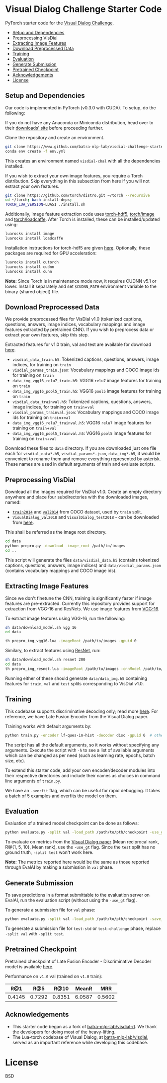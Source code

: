 Visual Dialog Challenge Starter Code
====================================

PyTorch starter code for the [Visual Dialog Challenge][1].

  * [Setup and Dependencies](#setup-and-dependencies)
  * [Preprocessing VisDial](#preprocessing-visdial)
  * [Extracting Image Features](#extracting-image-features)
  * [Download Preprocessed Data](#download-preprocessed-data)
  * [Training](#training)
  * [Evaluation](#evaluation)
  * [Generate Submission](#generate-submission)
  * [Pretrained Checkpoint](#pretrained-checkpoint)
  * [Acknowledgements](#acknowledgements)
  * [License](#license)


Setup and Dependencies
----------------------

Our code is implemented in PyTorch (v0.3.0 with CUDA). To setup, do the following:

If you do not have any Anaconda or Miniconda distribution, head over to their [downloads' site][2] before proceeding further.

Clone the repository and create an environment.

```sh
git clone https://www.github.com/batra-mlp-lab/visdial-challenge-starter-pytorch
conda env create -f env.yml
```
This creates an environment named `visdial-chal` with all the dependencies installed.

If you wish to extract your own image features, you require a Torch distribution. Skip everything in this subsection from here if you will not extract your own features.

```sh
git clone https://github.com/torch/distro.git ~/torch --recursive
cd ~/torch; bash install-deps;
TORCH_LUA_VERSION=LUA51 ./install.sh
```

Additionally, image feature extraction code uses [torch-hdf5][3], [torch/image][4] and [torch/loadcaffe][5]. After Torch is installed, these can be installed/updated using:

```sh
luarocks install image
luarocks install loadcaffe
```

Installation instructions for torch-hdf5 are given [here][6].
Optionally, these packages are required for GPU acceleration:

```sh
luarocks install cutorch
luarocks install cudnn
luarocks install cunn
```

**Note:** Since Torch is in maintenance mode now, it requires CUDNN v5.1 or lower. Install it separately and set `$CUDNN_PATH` environment variable to the binary (shared object) file.


Download Preprocessed Data
--------------------------

We provide preprocessed files for VisDial v1.0 (tokenized captions, questions, answers, image indices, vocabulary mappings and image features extracted by pretrained CNN). If you wish to preprocess data or extract your own features, skip this step.

Extracted features for v1.0 train, val and test are available for download [here][7].

* `visdial_data_train.h5`: Tokenized captions, questions, answers, image indices, for training on `train`
* `visdial_params_train.json`: Vocabulary mappings and COCO image ids for training on `train`
* `data_img_vgg16_relu7_train.h5`: VGG16 `relu7` image features for training on `train`
* `data_img_vgg16_pool5_train.h5`: VGG16 `pool5` image features for training on `train`
* `visdial_data_trainval.h5`: Tokenized captions, questions, answers, image indices, for training on `train`+`val`
* `visdial_params_trainval.json`: Vocabulary mappings and COCO image ids for training on `train`+`val`
* `data_img_vgg16_relu7_trainval.h5`: VGG16 `relu7` image features for training on `train`+`val`
* `data_img_vgg16_pool5_trainval.h5`: VGG16 `pool5` image features for training on `train`+`val`

Download these files to `data` directory. If you are downloaded just one file each for `visdial_data*.h5`, `visdial_params*.json`, `data_img*.h5`, it would be convenient to rename them and remove everything represented by asterisk. These names are used in default arguments of train and evaluate scripts.


Preprocessing VisDial
---------------------

Download all the images required for VisDial v1.0. Create an empty directory anywhere and place four subdirectories with the downloaded images, named:
  - [`train2014`][8] and [`val2014`][9] from COCO dataset, used by `train` split.
  - `VisualDialog_val2018` and `VisualDialog_test2018` - can be downloaded from [here][10].

This shall be referred as the image root directory.

```sh
cd data
python prepro.py -download -image_root /path/to/images
cd ..
```

This script will generate the files `data/visdial_data.h5` (contains tokenized captions, questions, answers, image indices) and `data/visdial_params.json` (contains vocabulary mappings and COCO image ids).


Extracting Image Features
-------------------------

Since we don't finetune the CNN, training is significantly faster if image features are pre-extracted. Currently this repository provides support for extraction from VGG-16 and ResNets. We use image features from [VGG-16][11].

To extract image features using VGG-16, run the following:

```sh
sh data/download_model.sh vgg 16
cd data

th prepro_img_vgg16.lua -imageRoot /path/to/images -gpuid 0

```
Similary, to extract features using [ResNet][12], run:

```sh
sh data/download_model.sh resnet 200
cd data
th prepro_img_resnet.lua -imageRoot /path/to/images -cnnModel /path/to/t7/model -gpuid 0
```

Running either of these should generate `data/data_img.h5` containing features for `train`, `val` and `test` splits corresponding to VisDial v1.0.


Training
--------

This codebase supports discriminative decoding only; read more [here][16]. For reference, we have Late Fusion Encoder from the Visual Dialog paper.

Training works with default arguments by:
```sh
python train.py -encoder lf-ques-im-hist -decoder disc -gpuid 0  # other args
```

The script has all the default arguments, so it works without specifying any arguments. Execute the script with `-h` to see a list of available arguments which can be changed as per need (such as learning rate, epochs, batch size, etc).

To extend this starter code, add your own encoder/decoder modules into their respective directories and include their names as choices in command line arguments of `train.py`.

We have an `-overfit` flag, which can be useful for rapid debugging. It takes a batch of 5 examples and overfits the model on them.


Evaluation
----------

Evaluation of a trained model checkpoint can be done as follows:

```sh
python evaluate.py -split val -load_path /path/to/pth/checkpoint -use_gt
```

To evaluate on metrics from the [Visual Dialog paper][13] (Mean reciprocal rank, R@{1, 5, 10}, Mean rank), use the `-use_gt` flag. Since the `test` split has no ground truth, `-split test` won't work here.

**Note:** The metrics reported here would be the same as those reported through EvalAI by making a submission in `val` phase.


Generate Submission
-------------------

To save predictions in a format submittable to the evaluation server on EvalAI, run the evaluation script (without using the `-use_gt` flag).

To generate a submission file for `val` phase:
```sh
python evaluate.py -split val -load_path /path/to/pth/checkpoint -save_ranks -save_path /path/to/submission/json
```

To generate a submission file for `test-std` or `test-challenge` phase, replace `-split val` with `-split test`.


Pretrained Checkpoint
---------------------

Pretrained checkpoint of Late Fusion Encoder - Discriminative Decoder model is available [here][17].

Performance on `v1.0` val (trained on `v1.0` train):

|  R@1   |  R@5   |  R@10  | MeanR  |  MRR   |
| ------ | ------ | ------ | ------ | ------ |
| 0.4145 | 0.7292 | 0.8351 | 6.0587 | 0.5602 |


Acknowledgements
----------------

* This starter code began as a fork of [batra-mlp-lab/visdial-rl][14]. We thank the developers for doing most of the heavy-lifting.
* The Lua-torch codebase of Visual Dialog, at [batra-mlp-lab/visdial][15], served as an important reference while developing this codebase. 


License
=======

BSD


[1]: https://visualdialog.org/challenge/2018
[2]: https://conda.io/docs/user-guide/install/download.html
[3]: https://www.github.com/deepmind/torch-hdf5
[4]: https://www.github.com/torch/image
[5]: https://www.github.com/szagoruyko/loadcaffe
[6]: https://github.com/deepmind/torch-hdf5/blob/master/doc/usage.md
[7]: https://computing.ece.vt.edu/~abhshkdz/visdial/data/v1.0/
[8]: http://images.cocodataset.org/zips/train2014.zip
[9]: http://images.cocodataset.org/zips/val2014.zip
[10]: https://visualdialog.org/data
[11]: http://www.robots.ox.ac.uk/~vgg/research/very_deep/
[12]: https://github.com/facebook/fb.resnet.torch/tree/master/pretrained
[13]: https://arxiv.org/abs/1611.08669
[14]: https://www.github.com/batra-mlp-lab/visdial-rl
[15]: https://www.github.com/batra-mlp-lab/visdial
[16]: https://visualdialog.org/challenge/2018#faq
[17]: https://www.dropbox.com/s/w40h26rhsqpbmjx/lf-ques-im-hist-vgg16-train.pth
